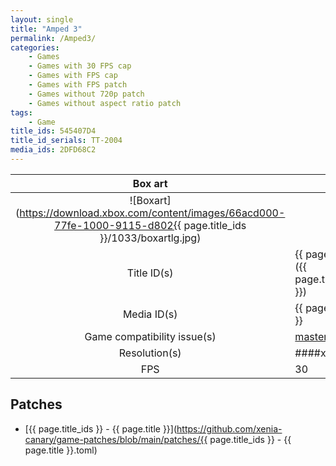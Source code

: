 ```yaml
---
layout: single
title: "Amped 3"
permalink: /Amped3/
categories:
    - Games
    - Games with 30 FPS cap
    - Games with FPS cap
    - Games with FPS patch
    - Games without 720p patch
    - Games without aspect ratio patch
tags:
    - Game
title_ids: 545407D4
title_id_serials: TT-2004
media_ids: 2DFD68C2
---
```


| Box art                     |                                                                                    |
| :-----:                     | :-                                                                                 |
| ![Boxart](https://download.xbox.com/content/images/66acd000-77fe-1000-9115-d802{{ page.title_ids }}/1033/boxartlg.jpg) |
| Title ID(s)                 | {{ page.title_ids }} ({{ page.title_id_serials }})                                 |
| Media ID(s)                 | {{ page.media_ids }}                                                               |
| Game compatibility issue(s) | [master](https://github.com/xenia-project/game-compatibility/issues/239)           |
| Resolution(s)               | ####x###                                                                           |
| FPS                         | 30                                                                                 |

## Patches
* [{{ page.title_ids }} - {{ page.title }}](https://github.com/xenia-canary/game-patches/blob/main/patches/{{ page.title_ids }} - {{ page.title }}.toml)
